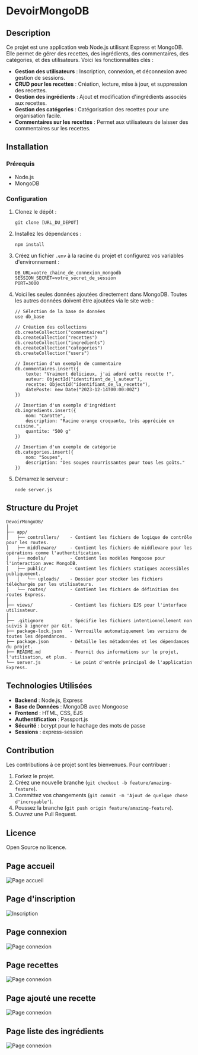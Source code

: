# DevoirMongoDB

## Description
Ce projet est une application web Node.js utilisant Express et MongoDB. Elle permet de gérer des recettes, des ingrédients, des commentaires, des catégories, et des utilisateurs. Voici les fonctionnalités clés :

- **Gestion des utilisateurs** : Inscription, connexion, et déconnexion avec gestion de sessions.
- **CRUD pour les recettes** : Création, lecture, mise à jour, et suppression des recettes.
- **Gestion des ingrédients** : Ajout et modification d'ingrédients associés aux recettes.
- **Gestion des catégories** : Catégorisation des recettes pour une organisation facile.
- **Commentaires sur les recettes** : Permet aux utilisateurs de laisser des commentaires sur les recettes.

## Installation

### Prérequis
- Node.js
- MongoDB

### Configuration
1. Clonez le dépôt :
    ```
    git clone [URL_DU_DEPOT]
    ```
2. Installez les dépendances :
    ```
    npm install
    ```
3. Créez un fichier `.env` à la racine du projet et configurez vos variables d'environnement :
    ```
    DB_URL=votre_chaine_de_connexion_mongodb
    SESSION_SECRET=votre_secret_de_session
    PORT=3000
    ```
4. Voici les seules données ajoutées directement dans MongoDB. Toutes les autres données doivent être ajoutées via le site web :
    ```
    // Sélection de la base de données
    use db_base

    // Création des collections
    db.createCollection("commentaires")
    db.createCollection("recettes")
    db.createCollection("ingredients")
    db.createCollection("categories")
    db.createCollection("users")

    // Insertion d'un exemple de commentaire
    db.commentaires.insert({
        texte: "Vraiment délicieux, j'ai adoré cette recette !",
        auteur: ObjectId("identifiant_de_l_auteur"),
        recette: ObjectId("identifiant_de_la_recette"),
        datePoste: new Date("2023-12-14T00:00:00Z")
    })

    // Insertion d'un exemple d'ingrédient
    db.ingredients.insert({
        nom: "Carotte",
        description: "Racine orange croquante, très appréciée en cuisine.",
        quantite: "500 g"
    })

    // Insertion d'un exemple de catégorie
    db.categories.insert({
        nom: "Soupes",
        description: "Des soupes nourrissantes pour tous les goûts."
    })
    ```
5. Démarrez le serveur :
    ```
    node server.js
    ```

## Structure du Projet

```
DevoirMongoDB/
│
├── app/
│   ├── controllers/    - Contient les fichiers de logique de contrôle pour les routes.
│   ├── middleware/     - Contient les fichiers de middleware pour les opérations comme l'authentification.
│   ├── models/         - Contient les modèles Mongoose pour l'interaction avec MongoDB.
│   ├── public/         - Contient les fichiers statiques accessibles publiquement.
│   │   └── uploads/    - Dossier pour stocker les fichiers téléchargés par les utilisateurs.
│   └── routes/         - Contient les fichiers de définition des routes Express.
│
├── views/              - Contient les fichiers EJS pour l'interface utilisateur.
│
├── .gitignore          - Spécifie les fichiers intentionnellement non suivis à ignorer par Git.
├── package-lock.json   - Verrouille automatiquement les versions de toutes les dépendances.
├── package.json        - Détaille les métadonnées et les dépendances du projet.
├── README.md           - Fournit des informations sur le projet, l'utilisation, et plus.
└── server.js           - Le point d'entrée principal de l'application Express.
```

## Technologies Utilisées

- **Backend** : Node.js, Express
- **Base de Données** : MongoDB avec Mongoose
- **Frontend** : HTML, CSS, EJS
- **Authentification** : Passport.js
- **Sécurité** : bcrypt pour le hachage des mots de passe
- **Sessions** : express-session

## Contribution

Les contributions à ce projet sont les bienvenues. Pour contribuer :

1. Forkez le projet.
2. Créez une nouvelle branche (`git checkout -b feature/amazing-feature`).
3. Committez vos changements (`git commit -m 'Ajout de quelque chose d'incroyable'`).
4. Poussez la branche (`git push origin feature/amazing-feature`).
5. Ouvrez une Pull Request.

## Licence

Open Source no licence.

## Page accueil
![Page accueil](https://image.noelshack.com/fichiers/2023/50/7/1702837398-page-accuiel.png)

## Page d'inscription
![Inscription](https://image.noelshack.com/fichiers/2023/50/7/1702837620-inscription.png)

## Page connexion
![Page connexion](https://image.noelshack.com/fichiers/2023/50/7/1702837718-connexion.png)

## Page recettes
![Page connexion](https://image.noelshack.com/fichiers/2023/50/7/1702838154-liste-des-recettes.png)

## Page ajouté une recette
![Page connexion](https://image.noelshack.com/fichiers/2023/50/7/1702838218-ajouter-une-recette.png)

## Page liste des ingrédients
![Page connexion](https://image.noelshack.com/fichiers/2023/50/7/1702838348-liste-des-ingredients.png)
